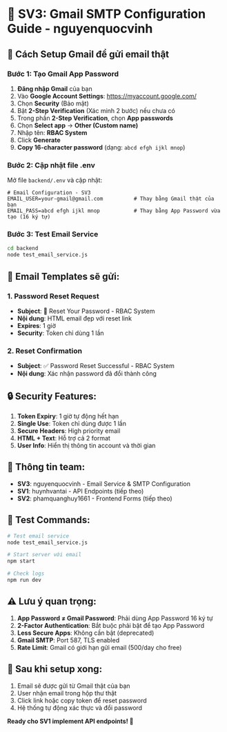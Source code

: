 # 🔧 SV3: Gmail SMTP Configuration Guide - nguyenquocvinh

## 📧 Cách Setup Gmail để gửi email thật

### Bước 1: Tạo Gmail App Password

1. **Đăng nhập Gmail** của bạn
2. Vào **Google Account Settings**: https://myaccount.google.com/
3. Chọn **Security** (Bảo mật)
4. Bật **2-Step Verification** (Xác minh 2 bước) nếu chưa có
5. Trong phần **2-Step Verification**, chọn **App passwords**
6. Chọn **Select app** → **Other (Custom name)**
7. Nhập tên: **RBAC System**
8. Click **Generate**
9. **Copy 16-character password** (dạng: `abcd efgh ijkl mnop`)

### Bước 2: Cập nhật file .env

Mở file `backend/.env` và cập nhật:

```env
# Email Configuration - SV3
EMAIL_USER=your-gmail@gmail.com          # Thay bằng Gmail thật của bạn
EMAIL_PASS=abcd efgh ijkl mnop           # Thay bằng App Password vừa tạo (16 ký tự)
```

### Bước 3: Test Email Service

```bash
cd backend
node test_email_service.js
```

## 🎯 Email Templates sẽ gửi:

### 1. Password Reset Request
- **Subject**: 🔐 Reset Your Password - RBAC System
- **Nội dung**: HTML email đẹp với reset link
- **Expires**: 1 giờ
- **Security**: Token chỉ dùng 1 lần

### 2. Reset Confirmation
- **Subject**: ✅ Password Reset Successful - RBAC System
- **Nội dung**: Xác nhận password đã đổi thành công

## 🔒 Security Features:

1. **Token Expiry**: 1 giờ tự động hết hạn
2. **Single Use**: Token chỉ dùng được 1 lần
3. **Secure Headers**: High priority email
4. **HTML + Text**: Hỗ trợ cả 2 format
5. **User Info**: Hiển thị thông tin account và thời gian

## 📝 Thông tin team:

- **SV3**: nguyenquocvinh - Email Service & SMTP Configuration
- **SV1**: huynhvantai - API Endpoints (tiếp theo)
- **SV2**: phamquanghuy1661 - Frontend Forms (tiếp theo)

## 🚀 Test Commands:

```bash
# Test email service
node test_email_service.js

# Start server với email
npm start

# Check logs
npm run dev
```

## ⚠️ Lưu ý quan trọng:

1. **App Password ≠ Gmail Password**: Phải dùng App Password 16 ký tự
2. **2-Factor Authentication**: Bắt buộc phải bật để tạo App Password
3. **Less Secure Apps**: Không cần bật (deprecated)
4. **Gmail SMTP**: Port 587, TLS enabled
5. **Rate Limit**: Gmail có giới hạn gửi email (500/day cho free)

## 🎉 Sau khi setup xong:

1. Email sẽ được gửi từ Gmail thật của bạn
2. User nhận email trong hộp thư thật
3. Click link hoặc copy token để reset password
4. Hệ thống tự động xác thực và đổi password

**Ready cho SV1 implement API endpoints! 🚀**